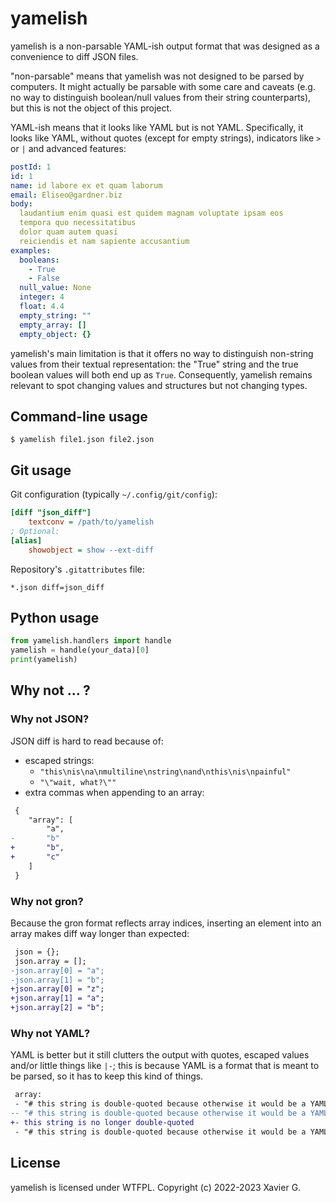 # yamelish

yamelish is a non-parsable YAML-ish output format that was designed as a convenience to diff JSON files.

"non-parsable" means that yamelish was not designed to be parsed by computers. It might actually be parsable with some care and caveats (e.g. no way to distinguish boolean/null values from their string counterparts), but this is not the object of this project.

YAML-ish means that it looks like YAML but is not YAML. Specifically, it looks like YAML, without quotes (except for empty strings), indicators like `>` or `|` and advanced features:
```yaml
postId: 1
id: 1
name: id labore ex et quam laborum
email: Eliseo@gardner.biz
body:
  laudantium enim quasi est quidem magnam voluptate ipsam eos
  tempora quo necessitatibus
  dolor quam autem quasi
  reiciendis et nam sapiente accusantium
examples:
  booleans:
    - True
    - False
  null_value: None
  integer: 4
  float: 4.4
  empty_string: ""
  empty_array: []
  empty_object: {}
```

yamelish's main limitation is that it offers no way to distinguish non-string values from their textual representation: the "True" string and the true boolean values will both end up as `True`. Consequently, yamelish remains relevant to spot changing values and structures but not changing types.

## Command-line usage

```console
$ yamelish file1.json file2.json
```

## Git usage

Git configuration (typically `~/.config/git/config`):
```ini
[diff "json_diff"]
    textconv = /path/to/yamelish
; Optional:
[alias]
    showobject = show --ext-diff
```

Repository's `.gitattributes` file:
```gitattributes
*.json diff=json_diff
```

## Python usage

```python
from yamelish.handlers import handle
yamelish = handle(your_data)[0]
print(yamelish)
```

## Why not ... ?

### Why not JSON?

JSON diff is hard to read because of:

- escaped strings:
  - `"this\nis\na\nmultiline\nstring\nand\nthis\nis\npainful"`
  - `"\"wait, what?\""`
- extra commas when appending to an array:

```diff
 {
    "array": [
        "a",
-       "b"
+       "b",
+       "c"
    ]
 }
```

### Why not gron?

Because the gron format reflects array indices, inserting an element into an array makes diff way longer than expected:

```diff
 json = {};
 json.array = [];
-json.array[0] = "a";
-json.array[1] = "b";
+json.array[0] = "z";
+json.array[1] = "a";
+json.array[2] = "b";
```

### Why not YAML?

YAML is better but it still clutters the output with quotes, escaped values and/or little things like `|-`; this is because YAML is a format that is meant to be parsed, so it has to keep this kind of things.


```diff
 array:
 - "# this string is double-quoted because otherwise it would be a YAML comment"
-- "# this string is double-quoted because otherwise it would be a YAML comment"
+- this string is no longer double-quoted
 - "# this string is double-quoted because otherwise it would be a YAML comment"
```

## License

yamelish is licensed under WTFPL.
Copyright (c) 2022-2023 Xavier G.
